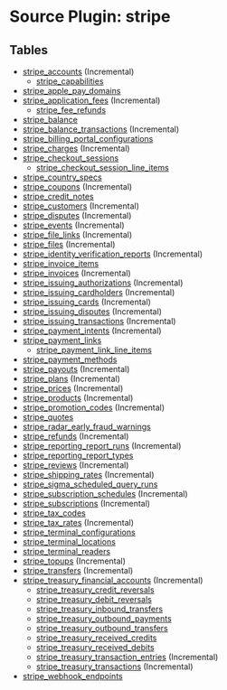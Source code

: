 # Source Plugin: stripe

## Tables

- [stripe_accounts](stripe_accounts.md) (Incremental)
  - [stripe_capabilities](stripe_capabilities.md)
- [stripe_apple_pay_domains](stripe_apple_pay_domains.md)
- [stripe_application_fees](stripe_application_fees.md) (Incremental)
  - [stripe_fee_refunds](stripe_fee_refunds.md)
- [stripe_balance](stripe_balance.md)
- [stripe_balance_transactions](stripe_balance_transactions.md) (Incremental)
- [stripe_billing_portal_configurations](stripe_billing_portal_configurations.md)
- [stripe_charges](stripe_charges.md) (Incremental)
- [stripe_checkout_sessions](stripe_checkout_sessions.md)
  - [stripe_checkout_session_line_items](stripe_checkout_session_line_items.md)
- [stripe_country_specs](stripe_country_specs.md)
- [stripe_coupons](stripe_coupons.md) (Incremental)
- [stripe_credit_notes](stripe_credit_notes.md)
- [stripe_customers](stripe_customers.md) (Incremental)
- [stripe_disputes](stripe_disputes.md) (Incremental)
- [stripe_events](stripe_events.md) (Incremental)
- [stripe_file_links](stripe_file_links.md) (Incremental)
- [stripe_files](stripe_files.md) (Incremental)
- [stripe_identity_verification_reports](stripe_identity_verification_reports.md) (Incremental)
- [stripe_invoice_items](stripe_invoice_items.md)
- [stripe_invoices](stripe_invoices.md) (Incremental)
- [stripe_issuing_authorizations](stripe_issuing_authorizations.md) (Incremental)
- [stripe_issuing_cardholders](stripe_issuing_cardholders.md) (Incremental)
- [stripe_issuing_cards](stripe_issuing_cards.md) (Incremental)
- [stripe_issuing_disputes](stripe_issuing_disputes.md) (Incremental)
- [stripe_issuing_transactions](stripe_issuing_transactions.md) (Incremental)
- [stripe_payment_intents](stripe_payment_intents.md) (Incremental)
- [stripe_payment_links](stripe_payment_links.md)
  - [stripe_payment_link_line_items](stripe_payment_link_line_items.md)
- [stripe_payment_methods](stripe_payment_methods.md)
- [stripe_payouts](stripe_payouts.md) (Incremental)
- [stripe_plans](stripe_plans.md) (Incremental)
- [stripe_prices](stripe_prices.md) (Incremental)
- [stripe_products](stripe_products.md) (Incremental)
- [stripe_promotion_codes](stripe_promotion_codes.md) (Incremental)
- [stripe_quotes](stripe_quotes.md)
- [stripe_radar_early_fraud_warnings](stripe_radar_early_fraud_warnings.md)
- [stripe_refunds](stripe_refunds.md) (Incremental)
- [stripe_reporting_report_runs](stripe_reporting_report_runs.md) (Incremental)
- [stripe_reporting_report_types](stripe_reporting_report_types.md)
- [stripe_reviews](stripe_reviews.md) (Incremental)
- [stripe_shipping_rates](stripe_shipping_rates.md) (Incremental)
- [stripe_sigma_scheduled_query_runs](stripe_sigma_scheduled_query_runs.md)
- [stripe_subscription_schedules](stripe_subscription_schedules.md) (Incremental)
- [stripe_subscriptions](stripe_subscriptions.md) (Incremental)
- [stripe_tax_codes](stripe_tax_codes.md)
- [stripe_tax_rates](stripe_tax_rates.md) (Incremental)
- [stripe_terminal_configurations](stripe_terminal_configurations.md)
- [stripe_terminal_locations](stripe_terminal_locations.md)
- [stripe_terminal_readers](stripe_terminal_readers.md)
- [stripe_topups](stripe_topups.md) (Incremental)
- [stripe_transfers](stripe_transfers.md) (Incremental)
- [stripe_treasury_financial_accounts](stripe_treasury_financial_accounts.md) (Incremental)
  - [stripe_treasury_credit_reversals](stripe_treasury_credit_reversals.md)
  - [stripe_treasury_debit_reversals](stripe_treasury_debit_reversals.md)
  - [stripe_treasury_inbound_transfers](stripe_treasury_inbound_transfers.md)
  - [stripe_treasury_outbound_payments](stripe_treasury_outbound_payments.md)
  - [stripe_treasury_outbound_transfers](stripe_treasury_outbound_transfers.md)
  - [stripe_treasury_received_credits](stripe_treasury_received_credits.md)
  - [stripe_treasury_received_debits](stripe_treasury_received_debits.md)
  - [stripe_treasury_transaction_entries](stripe_treasury_transaction_entries.md) (Incremental)
  - [stripe_treasury_transactions](stripe_treasury_transactions.md) (Incremental)
- [stripe_webhook_endpoints](stripe_webhook_endpoints.md)